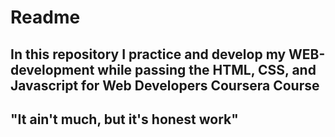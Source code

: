 # Readme

## In this repository I practice and develop my WEB-development while passing the HTML, CSS, and Javascript for Web Developers Coursera Course

## **"It ain't much, but it's honest work"**
